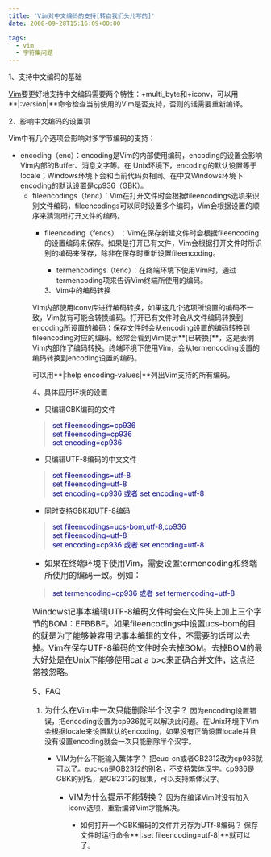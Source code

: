 ```yaml
---
title: 'Vim对中文编码的支持[转自我们头儿写的]'
date: 2008-09-28T15:16:09+00:00

tags:
  - vim
  - 字符集问题
---
```

1、支持中文编码的基础 

<a href="http://www.vim.org/" target=_blank>Vim</a>要更好地支持中文编码需要两个特性：+multi_byte和+iconv，可以用**|:version|**命令检查当前使用的Vim是否支持，否则的话需要重新编译。 

2、影响中文编码的设置项

Vim中有几个选项会影响对多字节编码的支持： 

  * encoding（enc）：encoding是Vim的内部使用编码，encoding的设置会影响Vim内部的Buffer、消息文字等。在 Unix环境下，encoding的默认设置等于locale；Windows环境下会和当前代码页相同。在中文Windows环境下encoding的默认设置是cp936（GBK）。 
      * fileencodings（fenc）：Vim在打开文件时会根据fileencodings选项来识别文件编码，fileencodings可以同时设置多个编码，Vim会根据设置的顺序来猜测所打开文件的编码。 
          * fileencoding（fencs） ：Vim在保存新建文件时会根据fileencoding的设置编码来保存。如果是打开已有文件，Vim会根据打开文件时所识别的编码来保存，除非在保存时重新设置fileencoding。 
              * termencodings（tenc）：在终端环境下使用Vim时，通过termencoding项来告诉Vim终端所使用的编码。 </ul> 
            3、Vim中的编码转换
            
            Vim内部使用iconv库进行编码转换，如果这几个选项所设置的编码不一致，Vim就有可能会转换编码。打开已有文件时会从文件编码转换到 encoding所设置的编码；保存文件时会从encoding设置的编码转换到fileencoding对应的编码。经常会看到Vim提示**[已转换]**，这是表明Vim内部作了编码转换。终端环境下使用Vim，会从termencoding设置的编码转换到encoding设置的编码。
            
            可以用**|:help encoding-values|**列出Vim支持的所有编码。
            
            4、具体应用环境的设置
            
              * 只编辑GBK编码的文件
            
            > <font color=#000080>set fileencodings=cp936  
            > set fileencoding=cp936  
            > set encoding=cp936</font>
            
              * 只编辑UTF-8编码的中文文件
            
            > <font color=#000080>set fileencodings=utf-8  
            > set fileencoding=utf-8  
            > set encoding=cp936 或者 set encoding=utf-8</font>
            
              * 同时支持GBK和UTF-8编码
            
            > <font color=#000080>set fileencodings=ucs-bom,utf-8,cp936  
            > set fileencoding=utf-8  
            > set encoding=cp936 或者 set encoding=utf-8</font>
            
              * <font size=+0>如果在终端环境下使用Vim，需要设置termencoding和终端所使用的编码一致。例如：</font>
            
            > <font color=#000080>set termencoding=cp936 或者 set termencoding=utf-8</font>
            
            <font size=+0>Windows记事本编辑UTF-8编码文件时会在文件头上加上三个字节的BOM：EFBBBF。如果fileencodings中设置ucs-bom的目的就是为了能够兼容用记事本编辑的文件，不需要的话可以去掉。Vim在保存UTF-8编码的文件时会去掉BOM。去掉BOM的最大好处是在Unix下能够使用cat a b>c来正确合并文件，这点经常被忽略。</font>
            
            <font size=+0>5、FAQ</font>
            
              1. <font size=+0>为什么在Vim中一次只能删除半个汉字？</font> 
                因为encoding设置错误，把encoding设置为cp936就可以解决此问题。在Unix环境下Vim会根据locale来设置默认的encoding，如果没有正确设置locale并且没有设置encoding就会一次只能删除半个汉字。
                
                  * VIM为什么不能输入繁体字？ 
                    把euc-cn或者GB2312改为cp936就可以了。euc-cn是GB2312的别名，不支持繁体汉字。cp936是GBK的别名，是GB2312的超集，可以支持繁体汉字。
                    
                      * <font size=+0>VIM为什么提示不能转换？</font> 
                        <font size=+0></font>因为在编译Vim时没有加入iconv选项，重新编译Vim才能解决。
                        
                          * 如何打开一个GBK编码的文件并另存为UTf-8编码？ 
                            保存文件时运行命令**|:set fileencoding=utf-8|**就可以了。</ol>
